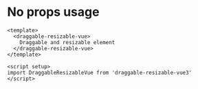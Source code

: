 
# No props usage
<div class="example-container">
  <NoProps />
</div>

```vue
<template>
  <draggable-resizable-vue>
    Draggable and resizable element
  </draggable-resizable-vue>
</template>

<script setup>
import DraggableResizableVue from 'draggable-resizable-vue3'
</script>
```